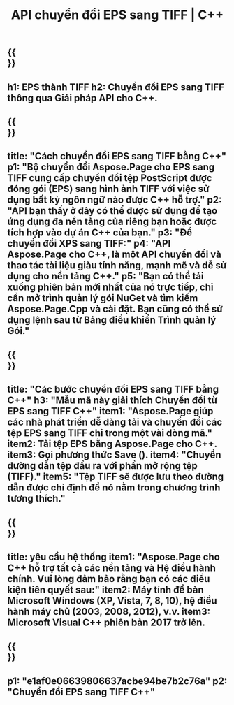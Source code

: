 ﻿---
translation: true
template: /_templates/_conversion-child-cpp.md
title: API chuyển đổi EPS sang TIFF | C++
url: /cpp/conversion/eps-to-tiff/
description: Chuyển đổi EPS sang TIFF do Aspose.Page cung cấp cho giải pháp API C++. Hoạt động trong Môi trường thời gian chạy C++ cho Windows 32 bit, Windows 64 bit và Linux 64 bit.
informat: EPS
outformat: TIFF
otherformats: XPS PS
---

{{<section banner>}}
---
h1: EPS thành TIFF
h2: Chuyển đổi EPS sang TIFF thông qua Giải pháp API cho C++.
---

{{<section overview>}}
---
title: "Cách chuyển đổi EPS sang TIFF bằng C++"
p1: "Bộ chuyển đổi Aspose.Page cho EPS sang TIFF cung cấp chuyển đổi tệp PostScript được đóng gói (EPS) sang hình ảnh TIFF với việc sử dụng bất kỳ ngôn ngữ nào được C++ hỗ trợ."
p2: "API bạn thấy ở đây có thể được sử dụng để tạo ứng dụng đa nền tảng của riêng bạn hoặc được tích hợp vào dự án C++ của bạn."
p3: "Để chuyển đổi XPS sang TIFF:"
p4: "API Aspose.Page cho C++, là một API chuyển đổi và thao tác tài liệu giàu tính năng, mạnh mẽ và dễ sử dụng cho nền tảng C++."
p5: "Bạn có thể tải xuống phiên bản mới nhất của nó trực tiếp, chỉ cần mở trình quản lý gói NuGet và tìm kiếm Aspose.Page.Cpp và cài đặt. Bạn cũng có thể sử dụng lệnh sau từ Bảng điều khiển Trình quản lý Gói."
---

{{<section feature1>}}
---
title: "Các bước chuyển đổi EPS sang TIFF bằng C++"
h3: "Mẫu mã này giải thích Chuyển đổi từ EPS sang TIFF C++"
item1: "Aspose.Page giúp các nhà phát triển dễ dàng tải và chuyển đổi các tệp EPS sang TIFF chỉ trong một vài dòng mã."
item2: Tải tệp EPS bằng Aspose.Page cho C++.
item3: Gọi phương thức Save ().
item4: "Chuyển đường dẫn tệp đầu ra với phần mở rộng tệp (TIFF)."
item5: "Tệp TIFF sẽ được lưu theo đường dẫn được chỉ định để nó nằm trong chương trình tương thích."
---

{{<section feature2>}}
---
title: yêu cầu hệ thống
item1: "Aspose.Page cho C++ hỗ trợ tất cả các nền tảng và Hệ điều hành chính. Vui lòng đảm bảo rằng bạn có các điều kiện tiên quyết sau:"
item2: Máy tính để bàn Microsoft Windows (XP, Vista, 7, 8, 10), hệ điều hành máy chủ (2003, 2008, 2012), v.v.
item3: Microsoft Visual C++ phiên bản 2017 trở lên.
---

{{<section gist>}}
---
p1: "e1af0e06639806637acbe94be7b2c76a"
p2: "Chuyển đổi EPS sang TIFF C++"
---
